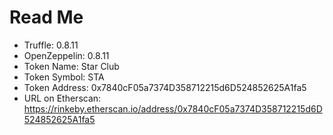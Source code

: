 # Read Me
* Truffle: 0.8.11
* OpenZeppelin: 0.8.11
* Token Name: Star Club
* Token Symbol: STA
* Token Address: 0x7840cF05a7374D358712215d6D524852625A1fa5
* URL on Etherscan: https://rinkeby.etherscan.io/address/0x7840cF05a7374D358712215d6D524852625A1fa5